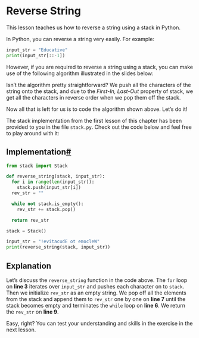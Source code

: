 # Reverse String

This lesson teaches us how to reverse a string using a stack in Python.

In Python, you can reverse a string very easily. For example:

```python
input_str = "Educative"
print(input_str[::-1])
```

However, if you are required to reverse a string using a stack, you can make use of the following algorithm illustrated in the slides below:

Isn’t the algorithm pretty straightforward? We push all the characters of the string onto the stack, and due to the _First-In, Last-Out_ property of stack, we get all the characters in reverse order when we pop them off the stack.

Now all that is left for us is to code the algorithm shown above. Let’s do it!

The stack implementation from the first lesson of this chapter has been provided to you in the file `stack.py`. Check out the code below and feel free to play around with it:

## Implementation[#](https://www.educative.io/courses/ds-and-algorithms-in-python/reverse-string#Implementation)

```python
from stack import Stack

def reverse_string(stack, input_str):
  for i in range(len(input_str)):
    stack.push(input_str[i])
  rev_str = ""

  while not stack.is_empty():
    rev_str += stack.pop()

  return rev_str

stack = Stack()

input_str = "!evitacudE ot emocleW"
print(reverse_string(stack, input_str))
```

## Explanation[](https://www.educative.io/courses/ds-and-algorithms-in-python/reverse-string#Explanation)

Let’s discuss the `reverse_string` function in the code above. The `for` loop on **line 3** iterates over `input_str` and pushes each character on to `stack`. Then we initialize `rev_str` as an empty string. We pop off all the elements from the stack and append them to `rev_str` one by one on **line 7** until the stack becomes empty and terminates the `while` loop on **line 6**. We return the `rev_str` on **line 9**.

Easy, right? You can test your understanding and skills in the exercise in the next lesson.
